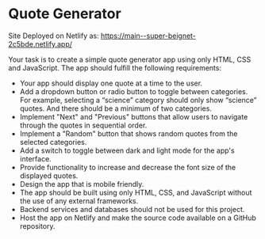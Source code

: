 
#  Quote Generator
Site Deployed on Netlify as: https://main--super-beignet-2c5bde.netlify.app/

Your task is to create a simple quote generator app using only HTML, CSS and JavaScript. The app should fulfill the following requirements:

- Your app should display one quote at a time to the user.
- Add a dropdown button or radio button to toggle between categories. For example, selecting a “science” category should only show “science” quotes. And there should be a minimum of two categories.
- Implement "Next" and "Previous" buttons that allow users to navigate through the quotes in sequential order.
- Implement a "Random" button that shows random quotes from the selected categories.
- Add a switch to toggle between dark and light mode for the app's interface.
- Provide functionality to increase and decrease the font size of the displayed quotes.
- Design the app that is mobile friendly.
- The app should be built using only HTML, CSS, and JavaScript without the use of any external frameworks.
- Backend services and databases should not be used for this project.
- Host the app on Netlify and make the source code available on a GitHub repository.
